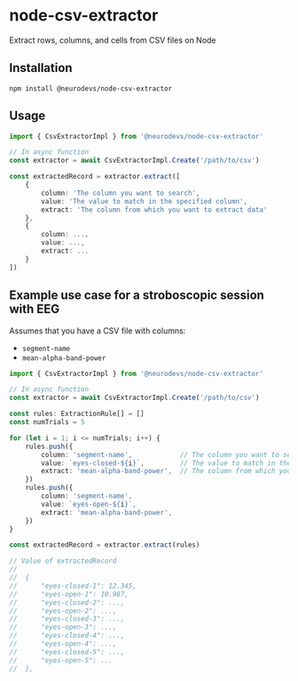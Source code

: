# node-csv-extractor
Extract rows, columns, and cells from CSV files on Node

## Installation

`npm install @neurodevs/node-csv-extractor`

## Usage

```typescript
import { CsvExtractorImpl } from '@neurodevs/node-csv-extractor'

// In async function
const extractor = await CsvExtractorImpl.Create('/path/to/csv')

const extractedRecord = extractor.extract([
    {
        column: 'The column you want to search',
        value: 'The value to match in the specified column',
        extract: 'The column from which you want to extract data'
    },
    {
        column: ...,
        value: ...,
        extract: ...
    }
])
```

## Example use case for a stroboscopic session with EEG

Assumes that you have a CSV file with columns:

- `segment-name`
- `mean-alpha-band-power`

```typescript
import { CsvExtractorImpl } from '@neurodevs/node-csv-extractor'

// In async function
const extractor = await CsvExtractorImpl.Create('/path/to/csv')

const rules: ExtractionRule[] = []
const numTrials = 5

for (let i = 1; i <= numTrials; i++) {
    rules.push({
        column: 'segment-name',            // The column you want to search
        value: `eyes-closed-${i}`,         // The value to match in the specified column
        extract: 'mean-alpha-band-power',  // The column from which you want to extract data
    })
    rules.push({
        column: 'segment-name',
        value: `eyes-open-${i}`,
        extract: 'mean-alpha-band-power',
    })
}

const extractedRecord = extractor.extract(rules)

// Value of extractedRecord
//
//  {
//      "eyes-closed-1": 12.345,
//      "eyes-open-1": 10.987,
//      "eyes-closed-2": ...,
//      "eyes-open-2": ...,
//      "eyes-closed-3": ...,
//      "eyes-open-3": ...,
//      "eyes-closed-4": ...,
//      "eyes-open-4": ...,
//      "eyes-closed-5": ...,
//      "eyes-open-5": ...
//  },
```
